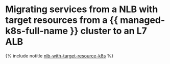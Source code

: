 # Migrating services from a NLB with target resources from a {{ managed-k8s-full-name }} cluster to an L7 ALB

{% include notitle [nlb-with-target-resource-k8s](../../../_tutorials/security/nlb-with-target-resource-k8s.md) %}
